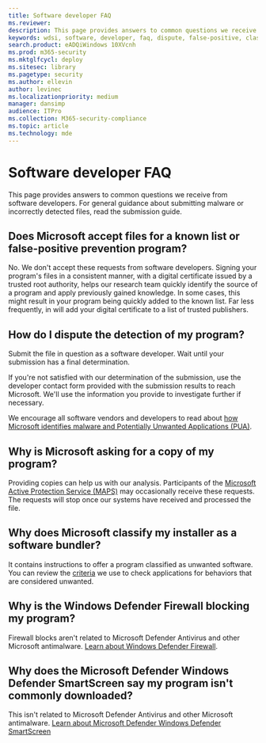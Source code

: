 ```yaml
---
title: Software developer FAQ
ms.reviewer: 
description: This page provides answers to common questions we receive from software developers
keywords: wdsi, software, developer, faq, dispute, false-positive, classify, installer, software, bundler, blocking
search.product: eADQiWindows 10XVcnh
ms.prod: m365-security
ms.mktglfcycl: deploy
ms.sitesec: library
ms.pagetype: security
ms.author: ellevin
author: levinec
ms.localizationpriority: medium
manager: dansimp
audience: ITPro
ms.collection: M365-security-compliance
ms.topic: article
ms.technology: mde
---
```


# Software developer FAQ

This page provides answers to common questions we receive from software developers. For general guidance about submitting malware or incorrectly detected files, read the submission guide.

## Does Microsoft accept files for a known list or false-positive prevention program?

No. We don't accept these requests from software developers. Signing your program's files in a consistent manner, with a digital certificate issued by a trusted root authority, helps our research team quickly identify the source of a program and apply previously gained knowledge. In some cases, this might result in your program being quickly added to the known list. Far less frequently, in will add your digital certificate to a list of trusted publishers.

## How do I dispute the detection of my program?

Submit the file in question as a software developer. Wait until your submission has a final determination.

If you're not satisfied with our determination of the submission, use the developer contact form provided with the submission results to reach Microsoft. We'll use the information you provide to investigate further if necessary.

We encourage all software vendors and developers to read about [how Microsoft identifies malware and Potentially Unwanted Applications (PUA)](criteria.md).

## Why is Microsoft asking for a copy of my program?

Providing copies can help us with our analysis. Participants of the [Microsoft Active Protection Service (MAPS)](https://www.microsoft.com/msrc/mapp) may occasionally receive these requests. The requests will stop once our systems have received and processed the file.

## Why does Microsoft classify my installer as a software bundler?

It contains instructions to offer a program classified as unwanted software. You can review the [criteria](criteria.md) we use to check applications for behaviors that are considered unwanted.

## Why is the Windows Defender Firewall blocking my program?

Firewall blocks aren't related to Microsoft Defender Antivirus and other Microsoft antimalware. [Learn about Windows Defender Firewall](../windows-firewall/windows-firewall-with-advanced-security.md).

## Why does the Microsoft Defender Windows Defender SmartScreen say my program isn't commonly downloaded?

This isn't related to Microsoft Defender Antivirus and other Microsoft antimalware. [Learn about Microsoft Defender Windows Defender SmartScreen](../microsoft-defender-smartscreen/microsoft-defender-smartscreen-overview.md)